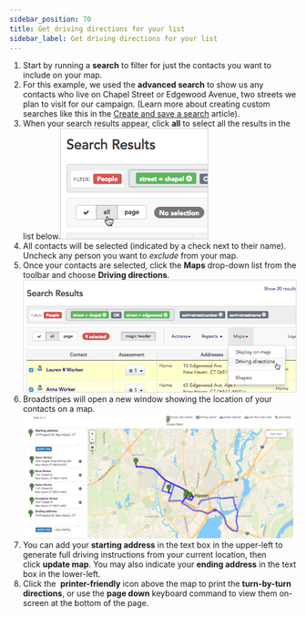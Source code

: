 ```yaml
---
sidebar_position: 70
title: Get driving directions for your list
sidebar_label: Get driving directions for your list
---
```


1. Start by running a **search** to filter for just the contacts you want to include on your map.
2. For this example, we used the **advanced search** to show us any contacts who live on Chapel Street or Edgewood Avenue, two streets we plan to visit for our campaign. (Learn more about creating custom searches like this in the [Create and save a search](https://help.broadstripes.com/help-articles/using-broadstripes/customize/create-and-save-a-search/) article).
3. When your search results appear, click **all** to select all the results in the list below.![](/images/getting-started/0406a4b-DrivDirSelectAll.png)
4. All contacts will be selected (indicated by a check next to their name). Uncheck any person you want to _exclude_ from your map.
5. Once your contacts are selected, click the **Maps** drop-down list from the toolbar and choose **Driving directions**.![](/images/getting-started/50d0ce4-DrivDirSelectMap.png)
6. Broadstripes will open a new window showing the location of your contacts on a map.![](/images/getting-started/febebef-MapViewStartAddress.png)
7. You can add your **starting address** in the text box in the upper-left to generate full driving instructions from your current location, then click **update map**. You may also indicate your **ending address** in the text box in the lower-left.
8. Click the  **printer-friendly** icon above the map to print the **turn-by-turn directions**, or use the **page down** keyboard command to view them on-screen at the bottom of the page.